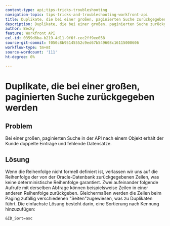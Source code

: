 ```yaml
---
content-type: api;tips-tricks-troubleshooting
navigation-topic: tips-tricks-and-troubleshooting-workfront-api
title: Duplikate, die bei einer großen, paginierten Suche zurückgegeben werden
description: Duplikate, die bei einer großen, paginierten Suche zurückgegeben werden
author: Becky
feature: Workfront API
exl-id: 0359d6ba-b219-4d11-9f6f-cec2ff9ee058
source-git-commit: f050c8b95145552c9ed67b549608c16115000606
workflow-type: tm+mt
source-wordcount: '111'
ht-degree: 0%

---
```



# Duplikate, die bei einer großen, paginierten Suche zurückgegeben werden

## Problem

Bei einer großen, paginierten Suche in der API nach einem Objekt erhält der Kunde doppelte Einträge und fehlende Datensätze.

## Lösung

Wenn die Reihenfolge nicht formell definiert ist, verlassen wir uns auf die Reihenfolge der von der Oracle-Datenbank zurückgegebenen Zeilen, was keine deterministische Reihenfolge garantiert. Zwei aufeinander folgende Aufrufe mit derselben Abfrage können beispielsweise Zeilen in einer anderen Reihenfolge zurückgeben. Gleichermaßen werden die Zeilen beim Paging zufällig verschiedenen &quot;Seiten&quot;zugewiesen, was zu Duplikaten führt. Die einfachste Lösung besteht darin, eine Sortierung nach Kennung hinzuzufügen:

```
&ID_Sort=asc
```

